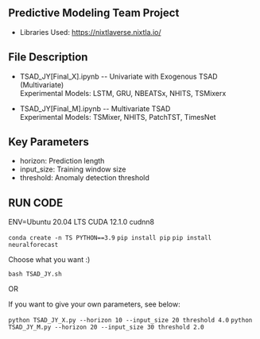 ## Predictive Modeling Team Project
* Libraries Used: https://nixtlaverse.nixtla.io/

## File Description

* TSAD_JY[Final_X].ipynb -- Univariate with Exogenous TSAD (Multivariate)  
Experimental Models: LSTM, GRU, NBEATSx, NHITS, TSMixerx

* TSAD_JY[Final_M].ipynb -- Multivariate TSAD  
Experimental Models: TSMixer, NHITS, PatchTST, TimesNet

## Key Parameters    
* horizon: Prediction length
* input_size: Training window size
* threshold: Anomaly detection threshold

## RUN CODE
ENV=Ubuntu 20.04 LTS CUDA 12.1.0 cudnn8

`conda create -n TS PYTHON==3.9`
`pip install pip`
`pip install neuralforecast`

Choose what you want :)

`bash TSAD_JY.sh`

OR

If you want to give your own parameters, see below:

`python TSAD_JY_X.py --horizon 10 --input_size 20 threshold 4.0`
`python TSAD_JY_M.py --horizon 20 --input_size 30 threshold 2.0`
